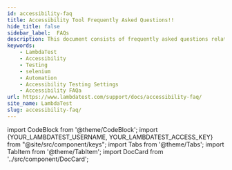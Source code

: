 ```yaml
---
id: accessibility-faq
title: Accessibility Tool Frequently Asked Questions!!
hide_title: false
sidebar_label:  FAQs
description: This document consists of frequently asked questions related to the accessibility tool of LambdaTest. It will help you to answer some of your common questions.
keywords:
    - LambdaTest
    - Accessibility
    - Testing
    - selenium
    - Automation
    - Accessibility Testing Settings
    - Accessibility FAQa
url: https://www.lambdatest.com/support/docs/accessibility-faq/
site_name: LambdaTest
slug: accessibility-faq/
---
```


import CodeBlock from '@theme/CodeBlock';
import {YOUR_LAMBDATEST_USERNAME, YOUR_LAMBDATEST_ACCESS_KEY} from "@site/src/component/keys";
import Tabs from '@theme/Tabs';
import TabItem from '@theme/TabItem';
import DocCard from '../src/component/DocCard';

<script type="application/ld+json"
      dangerouslySetInnerHTML={{ __html: JSON.stringify({
       "@context": "https://schema.org",
        "@type": "BreadcrumbList",
        "itemListElement": [{
          "@type": "ListItem",
          "position": 1,
          "name": "Home",
          "item": "https://www.lambdatest.com"
        },{
          "@type": "ListItem",
          "position": 2,
          "name": "Support",
          "item": "https://www.lambdatest.com/support/docs/"
        },{
          "@type": "ListItem",
          "position": 3,
          "name": "Accessibility FAQ",
          "item": "https://www.lambdatest.com/support/docs/accessibility-faq/"
        }]
      })
    }}
></script>

<div style={{ display: 'flex', flexWrap: 'wrap', justifyContent: 'space-between'}}>
    <DocCard heading="Compliance and Standards" link="/support/docs/accessibility-compliance-standard-faq/" />
    <DocCard heading="Technical Requirements" link="/support/docs/accessibility-technical-faq/" />
    <DocCard heading="Account and Usage" link="/support/docs/accessibility-account-faq/" />
    <DocCard heading="Reporting and Analysis" link="/support/docs/accessibility-reports-faq/" />
    <DocCard heading="Testing Capabilities" link="/support/docs/accessibility-testing-capability-faq/" />
</div>
